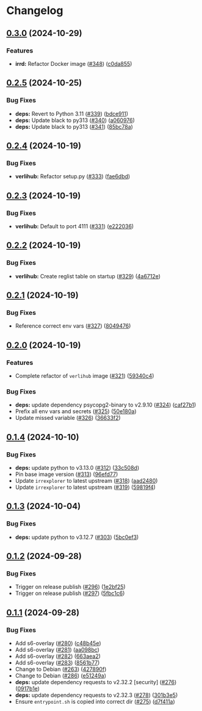 # Changelog

## [0.3.0](https://github.com/MattKobayashi/containers/compare/v0.2.5...v0.3.0) (2024-10-29)


### Features

* **irrd:** Refactor Docker image ([#348](https://github.com/MattKobayashi/containers/issues/348)) ([c0da855](https://github.com/MattKobayashi/containers/commit/c0da8559c1397e035fc80f9c353a863ca3a6ad8a))

## [0.2.5](https://github.com/MattKobayashi/containers/compare/v0.2.4...v0.2.5) (2024-10-25)


### Bug Fixes

* **deps:** Revert to Python 3.11 ([#339](https://github.com/MattKobayashi/containers/issues/339)) ([bdce911](https://github.com/MattKobayashi/containers/commit/bdce911263a2e431da86aa97eb34d047b9123310))
* **deps:** Update black to py313 ([#340](https://github.com/MattKobayashi/containers/issues/340)) ([a060976](https://github.com/MattKobayashi/containers/commit/a06097615103a66311e0ec32c4548915d891e27d))
* **deps:** Update black to py313 ([#341](https://github.com/MattKobayashi/containers/issues/341)) ([85bc78a](https://github.com/MattKobayashi/containers/commit/85bc78a7328290320ede480f3fd9737aaf62a64f))

## [0.2.4](https://github.com/MattKobayashi/containers/compare/v0.2.3...v0.2.4) (2024-10-19)


### Bug Fixes

* **verlihub:** Refactor setup.py ([#333](https://github.com/MattKobayashi/containers/issues/333)) ([fae6dbd](https://github.com/MattKobayashi/containers/commit/fae6dbd1eab4ab2a275873df69e58c99757c0cff))

## [0.2.3](https://github.com/MattKobayashi/containers/compare/v0.2.2...v0.2.3) (2024-10-19)


### Bug Fixes

* **verlihub:** Default to port 4111 ([#331](https://github.com/MattKobayashi/containers/issues/331)) ([e222036](https://github.com/MattKobayashi/containers/commit/e222036a41787140545ff140fe0b374191e7fe74))

## [0.2.2](https://github.com/MattKobayashi/containers/compare/v0.2.1...v0.2.2) (2024-10-19)


### Bug Fixes

* **verlihub:** Create reglist table on startup ([#329](https://github.com/MattKobayashi/containers/issues/329)) ([4a6712e](https://github.com/MattKobayashi/containers/commit/4a6712e1f4134a6d3bb2a0d1d4a1b69faf69f3bb))

## [0.2.1](https://github.com/MattKobayashi/containers/compare/v0.2.0...v0.2.1) (2024-10-19)


### Bug Fixes

* Reference correct env vars ([#327](https://github.com/MattKobayashi/containers/issues/327)) ([8049476](https://github.com/MattKobayashi/containers/commit/8049476ca46c9b888410b2b53f99c6511d7b63ae))

## [0.2.0](https://github.com/MattKobayashi/containers/compare/v0.1.4...v0.2.0) (2024-10-19)


### Features

* Complete refactor of `verlihub` image ([#321](https://github.com/MattKobayashi/containers/issues/321)) ([59340c4](https://github.com/MattKobayashi/containers/commit/59340c472ccfaab8ded2e9e1a4f5ddcc145e0cd4))


### Bug Fixes

* **deps:** update dependency psycopg2-binary to v2.9.10 ([#324](https://github.com/MattKobayashi/containers/issues/324)) ([caf27b1](https://github.com/MattKobayashi/containers/commit/caf27b15c2e8a2ed52d1af5b537848a6a941bff7))
* Prefix all env vars and secrets ([#325](https://github.com/MattKobayashi/containers/issues/325)) ([50e180a](https://github.com/MattKobayashi/containers/commit/50e180a6814f94bd0ce0e9a4191f1df2023dafd6))
* Update missed variable ([#326](https://github.com/MattKobayashi/containers/issues/326)) ([36633f2](https://github.com/MattKobayashi/containers/commit/36633f2a7ae4177d9be7ae891c2a58e87f5516a5))

## [0.1.4](https://github.com/MattKobayashi/containers/compare/v0.1.3...v0.1.4) (2024-10-10)


### Bug Fixes

* **deps:** update python to v3.13.0 ([#312](https://github.com/MattKobayashi/containers/issues/312)) ([33c508d](https://github.com/MattKobayashi/containers/commit/33c508d52b9da56d7a34f28c8f85f1d1620bcd95))
* Pin base image version ([#313](https://github.com/MattKobayashi/containers/issues/313)) ([96efd77](https://github.com/MattKobayashi/containers/commit/96efd778bb2d4685a66567087065f3670224f021))
* Update `irrexplorer` to latest upstream ([#318](https://github.com/MattKobayashi/containers/issues/318)) ([aad2480](https://github.com/MattKobayashi/containers/commit/aad248074da17ac4942673cba47add4a5fe21a1c))
* Update `irrexplorer` to latest upstream ([#319](https://github.com/MattKobayashi/containers/issues/319)) ([59819f4](https://github.com/MattKobayashi/containers/commit/59819f4bbc88ffdc5c24737e63b86586a7c1e340))

## [0.1.3](https://github.com/MattKobayashi/containers/compare/v0.1.2...v0.1.3) (2024-10-04)


### Bug Fixes

* **deps:** update python to v3.12.7 ([#303](https://github.com/MattKobayashi/containers/issues/303)) ([5bc0ef3](https://github.com/MattKobayashi/containers/commit/5bc0ef3dbdbf41447e91988ae95146a64cc6c6cd))

## [0.1.2](https://github.com/MattKobayashi/containers/compare/v0.1.1...v0.1.2) (2024-09-28)


### Bug Fixes

* Trigger on release publish ([#296](https://github.com/MattKobayashi/containers/issues/296)) ([1e2bf25](https://github.com/MattKobayashi/containers/commit/1e2bf25a0417347758f8e56b3213a79f107c4255))
* Trigger on release publish ([#297](https://github.com/MattKobayashi/containers/issues/297)) ([5fbc1c6](https://github.com/MattKobayashi/containers/commit/5fbc1c6525e8ad474196a6234ce9cfdf6620744a))

## [0.1.1](https://github.com/MattKobayashi/containers/compare/v0.1.0...v0.1.1) (2024-09-28)


### Bug Fixes

* Add s6-overlay ([#280](https://github.com/MattKobayashi/containers/issues/280)) ([c48b45e](https://github.com/MattKobayashi/containers/commit/c48b45ed7d2dc52e38ec0cb2d6a92c6576e88285))
* Add s6-overlay ([#281](https://github.com/MattKobayashi/containers/issues/281)) ([aa098bc](https://github.com/MattKobayashi/containers/commit/aa098bc826a77ed6357b5cef0d2ade6c1661376f))
* Add s6-overlay ([#282](https://github.com/MattKobayashi/containers/issues/282)) ([663aea2](https://github.com/MattKobayashi/containers/commit/663aea206750cc3497f0945d6294ec8b3203151f))
* Add s6-overlay ([#283](https://github.com/MattKobayashi/containers/issues/283)) ([8561b77](https://github.com/MattKobayashi/containers/commit/8561b778266b0a44f2b966cca1376ae62c57d1c3))
* Change to Debian ([#263](https://github.com/MattKobayashi/containers/issues/263)) ([427890f](https://github.com/MattKobayashi/containers/commit/427890f10e1b1b54ac62634effc4a3e6ee933b72))
* Change to Debian ([#286](https://github.com/MattKobayashi/containers/issues/286)) ([e51249a](https://github.com/MattKobayashi/containers/commit/e51249ad8c470fb1748428a9a5952066f6fc836e))
* **deps:** update dependency requests to v2.32.2 [security] ([#276](https://github.com/MattKobayashi/containers/issues/276)) ([0917b1e](https://github.com/MattKobayashi/containers/commit/0917b1ec3c2d5e1cf2ee9b2bb9e28e36d112e865))
* **deps:** update dependency requests to v2.32.3 ([#278](https://github.com/MattKobayashi/containers/issues/278)) ([301b3e5](https://github.com/MattKobayashi/containers/commit/301b3e584a72da663e2eefe2f88f8d724e254312))
* Ensure `entrypoint.sh` is copied into correct dir ([#275](https://github.com/MattKobayashi/containers/issues/275)) ([d7f411a](https://github.com/MattKobayashi/containers/commit/d7f411af731feb4a1f7efa3d2ea4d70aa0ddde78))
